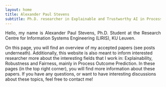 ```yaml
---
layout: home
title: Alexander Paul Stevens
subtitle: Ph.D. researcher in Explainable and Trustworthy AI in Process Outcome Prediction
---
```


<p align="justify">
Hello, my name is Alexander Paul Stevens, Ph.D. Student at the Research Centre for Information Systems Engineering (LIRIS), KU Leuven.

On this page, you will find an overview of my accepted papers (see posts underneath). Additionally, this website is also meant to inform interested researcher more about the interesting fields that I work in: Explainability, Robustness and Fairness, mainly in Process Outcome Prediction. In these pages (in the top right corner), you will find more information about these papers. If you have any questions, or want to have interesting discussions about these topics, feel free to contact me!
